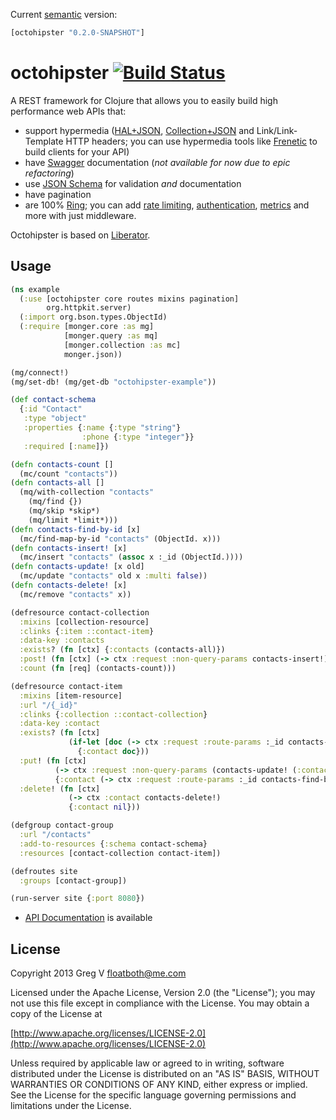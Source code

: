 Current [semantic](http://semver.org/) version:

```clojure
[octohipster "0.2.0-SNAPSHOT"]
```

# octohipster [![Build Status](https://travis-ci.org/myfreeweb/octohipster.png?branch=master)](https://travis-ci.org/myfreeweb/octohipster)

A REST framework for Clojure that allows you to easily build high performance web APIs that:

- support hypermedia ([HAL+JSON](http://stateless.co/hal_specification.html), [Collection+JSON](http://amundsen.com/media-types/collection/) and Link/Link-Template HTTP headers; you can use hypermedia tools like [Frenetic](http://dlindahl.github.com/frenetic/) to build clients for your API)
- have [Swagger](https://github.com/wordnik/swagger-core/wiki) documentation (*not
  available for now due to epic refactoring*)
- use [JSON Schema](http://json-schema.org) for validation *and* documentation
- have pagination
- are 100% [Ring](https://github.com/ring-clojure/ring); you can add [rate limiting](https://github.com/myfreeweb/ring-ratelimit), [authentication](https://github.com/cemerick/friend), [metrics](http://metrics-clojure.readthedocs.org/en/latest/ring.html) and more with just middleware.

Octohipster is based on [Liberator](https://github.com/clojure-liberator/liberator).

## Usage

```clojure
(ns example
  (:use [octohipster core routes mixins pagination]
        org.httpkit.server)
  (:import org.bson.types.ObjectId)
  (:require [monger.core :as mg]
            [monger.query :as mq]
            [monger.collection :as mc]
            monger.json))

(mg/connect!)
(mg/set-db! (mg/get-db "octohipster-example"))

(def contact-schema
  {:id "Contact"
   :type "object"
   :properties {:name {:type "string"}
                :phone {:type "integer"}}
   :required [:name]})

(defn contacts-count []
  (mc/count "contacts"))
(defn contacts-all []
  (mq/with-collection "contacts"
    (mq/find {})
    (mq/skip *skip*)
    (mq/limit *limit*)))
(defn contacts-find-by-id [x]
  (mc/find-map-by-id "contacts" (ObjectId. x)))
(defn contacts-insert! [x]
  (mc/insert "contacts" (assoc x :_id (ObjectId.))))
(defn contacts-update! [x old]
  (mc/update "contacts" old x :multi false))
(defn contacts-delete! [x]
  (mc/remove "contacts" x))

(defresource contact-collection
  :mixins [collection-resource]
  :clinks {:item ::contact-item}
  :data-key :contacts
  :exists? (fn [ctx] {:contacts (contacts-all)})
  :post! (fn [ctx] (-> ctx :request :non-query-params contacts-insert!))
  :count (fn [req] (contacts-count)))

(defresource contact-item
  :mixins [item-resource]
  :url "/{_id}"
  :clinks {:collection ::contact-collection}
  :data-key :contact
  :exists? (fn [ctx]
             (if-let [doc (-> ctx :request :route-params :_id contacts-find-by-id)]
               {:contact doc}))
  :put! (fn [ctx]
          (-> ctx :request :non-query-params (contacts-update! (:contact ctx)))
          {:contact (-> ctx :request :route-params :_id contacts-find-by-id)})
  :delete! (fn [ctx]
             (-> ctx :contact contacts-delete!)
             {:contact nil}))

(defgroup contact-group
  :url "/contacts"
  :add-to-resources {:schema contact-schema}
  :resources [contact-collection contact-item])

(defroutes site
  :groups [contact-group])

(run-server site {:port 8080})
```

- [API Documentation](http://myfreeweb.github.com/octohipster) is available

## License

Copyright 2013 Greg V <floatboth@me.com>

Licensed under the Apache License, Version 2.0 (the "License");
you may not use this file except in compliance with the License.
You may obtain a copy of the License at

[http://www.apache.org/licenses/LICENSE-2.0](http://www.apache.org/licenses/LICENSE-2.0)

Unless required by applicable law or agreed to in writing, software
distributed under the License is distributed on an "AS IS" BASIS,
WITHOUT WARRANTIES OR CONDITIONS OF ANY KIND, either express or implied.
See the License for the specific language governing permissions and
limitations under the License.
